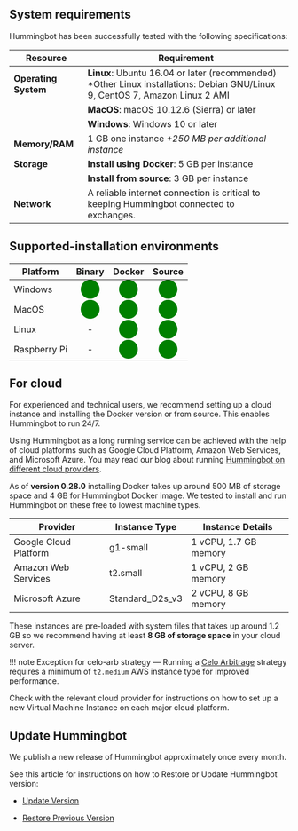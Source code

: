 ## System requirements

Hummingbot has been successfully tested with the following specifications:

| Resource             | Requirement                                                                                                                  |
| -------------------- | ---------------------------------------------------------------------------------------------------------------------------- |
| **Operating System** | **Linux**: Ubuntu 16.04 or later (recommended) \*Other Linux installations: Debian GNU/Linux 9, CentOS 7, Amazon Linux 2 AMI |
|                      | **MacOS**: macOS 10.12.6 (Sierra) or later                                                                                   |
|                      | **Windows**: Windows 10 or later                                                                                             |
| **Memory/RAM**       | 1 GB one instance _+250 MB per additional instance_                                                                          |
| **Storage**          | **Install using Docker**: 5 GB per instance                                                                                  |
|                      | **Install from source**: 3 GB per instance                                                                                   |
| **Network**          | A reliable internet connection is critical to keeping Hummingbot connected to exchanges.                                     |

## Supported-installation environments

| Platform     |                  Binary                             |                  Docker                             |                  Source                             |
| ------------ | :-------------------------------------------------: | :-------------------------------------------------: | :-------------------------------------------------: |
| Windows      | <span style="color:green; font-size:25px">⬤</span> | <span style="color:green; font-size:25px">⬤</span> | <span style="color:green; font-size:25px">⬤</span> |
| MacOS        | <span style="color:green; font-size:25px">⬤</span> | <span style="color:green; font-size:25px">⬤</span> | <span style="color:green; font-size:25px">⬤</span> |
| Linux        |                     -                               | <span style="color:green; font-size:25px">⬤</span> | <span style="color:green; font-size:25px">⬤</span> |
| Raspberry Pi |                     -                               | <span style="color:green; font-size:25px">⬤</span> | <span style="color:green; font-size:25px">⬤</span> |

## For cloud

For experienced and technical users, we recommend setting up a cloud instance and installing the Docker version or from source. This enables Hummingbot to run 24/7.

Using Hummingbot as a long running service can be achieved with the help of cloud platforms such as Google Cloud Platform, Amazon Web Services, and Microsoft Azure. You may read our blog about running [Hummingbot on different cloud providers](https://www.hummingbot.io/blog/2019-06-cloud-providers/).

As of **version 0.28.0** installing Docker takes up around 500 MB of storage space and 4 GB for Hummingbot Docker image. We tested to install and run Hummingbot on these free to lowest machine types.

| Provider              | Instance Type   | Instance Details      |
| --------------------- | --------------- | --------------------- |
| Google Cloud Platform | g1-small        | 1 vCPU, 1.7 GB memory |
| Amazon Web Services   | t2.small        | 1 vCPU, 2 GB memory   |
| Microsoft Azure       | Standard_D2s_v3 | 2 vCPU, 8 GB memory   |

These instances are pre-loaded with system files that takes up around 1.2 GB so we recommend having at least **8 GB of storage space** in your cloud server.

!!! note
    Exception for celo-arb strategy — Running a [Celo Arbitrage](https://docs.hummingbot.io/strategies/celo-arbitrage/) strategy requires a minimum of `t2.medium` AWS instance type for improved performance.

Check with the relevant cloud provider for instructions on how to set up a new Virtual Machine Instance on each major cloud platform.

## Update Hummingbot

We publish a new release of Hummingbot approximately once every month.

See this article for instructions on how to Restore or Update Hummingbot version:

- [Update Version](./update-hummingbot)

- [Restore Previous Version](./restore-previous-version)
